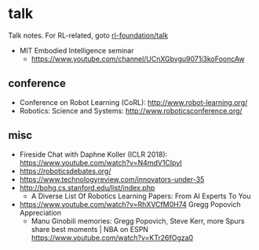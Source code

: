 # talk
Talk notes.
For RL-related, goto [rl-foundation/talk](https://github.com/tttor/rl-foundation/tree/master/talk)

* MIT Embodied Intelligence seminar
  * https://www.youtube.com/channel/UCnXGbvgu9071i3koFooncAw

## conference
* Conference on Robot Learning (CoRL): http://www.robot-learning.org/
* Robotics: Science and Systems: http://www.roboticsconference.org/

## misc
* Fireside Chat with Daphne Koller (ICLR 2018): https://www.youtube.com/watch?v=N4mdV1CIpvI
* https://roboticsdebates.org/
* https://www.technologyreview.com/innovators-under-35
* http://bohg.cs.stanford.edu/list/index.php
  * A Diverse List Of Robotics Learning Papers: From AI Experts To You
* https://www.youtube.com/watch?v=RhXVCfM0H74 Gregg Popovich Appreciation
  * Manu Ginobili memories: Gregg Popovich, Steve Kerr, more Spurs share best moments | NBA on ESPN
    https://www.youtube.com/watch?v=KTr26fOgza0
